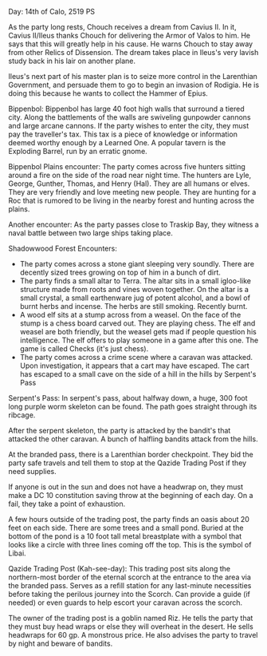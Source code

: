 Day: 14th of Calo, 2519 PS

As the party long rests, Chouch receives a dream from Cavius II. In it, Cavius II/Ileus thanks Chouch for delivering the Armor of Valos to him. He says that this will greatly help in his cause. He warns Chouch to stay away from other Relics of Dissension. The dream takes place in Ileus's very lavish study back in his lair on another plane.

Ileus's next part of his master plan is to seize more control in the Larenthian Government, and persuade them to go to begin an invasion of Rodigia. He is doing this because he wants to collect the Hammer of Epius.

Bippenbol: Bippenbol has large 40 foot high walls that surround a tiered city. Along the battlements of the walls are swiveling gunpowder cannons and large arcane cannons. If the party wishes to enter the city, they must pay the traveller's tax. This tax is a piece of knowledge or information deemed worthy enough by a Learned One. A popular tavern is the Exploding Barrel, run by an erratic gnome.

Bippenbol Plains encounter: The party comes across five hunters sitting around a fire on the side of the road near night time. The hunters are Lyle, George, Gunther, Thomas, and Henry (Hal). They are all humans or elves. They are very friendly and love meeting new people. They are hunting for a Roc that is rumored to be living in the nearby forest and hunting across the plains.

Another encounter: As the party passes close to Traskip Bay, they witness a naval battle between two large ships taking place.

Shadowwood Forest Encounters:

- The party comes across a stone giant sleeping very soundly. There are decently sized trees growing on top of him in a bunch of dirt.
- The party finds a small altar to Terra. The altar sits in a small igloo-like structure made from roots and vines woven together. On the altar is a small crystal, a small earthenware jug of potent alcohol, and a bowl of burnt herbs and incense. The herbs are still smoking. Recently burnt.
- A wood elf sits at a stump across from a weasel. On the face of the stump is a chess board carved out. They are playing chess. The elf and weasel are both friendly, but the weasel gets mad if people question his intelligence. The elf offers to play someone in a game after this one. The game is called Checks (it's just chess).
- The party comes across a crime scene where a caravan was attacked. Upon investigation, it appears that a cart may have escaped. The cart has escaped to a small cave on the side of a hill in the hills by Serpent's Pass

Serpent's Pass: In serpent's pass, about halfway down, a huge, 300 foot long purple worm skeleton can be found. The path goes straight through its ribcage.

After the serpent skeleton, the party is attacked by the bandit's that attacked the other caravan. A bunch of halfling bandits attack from the hills.

At the branded pass, there is a Larenthian border checkpoint. They bid the party safe travels and tell them to stop at the Qazide Trading Post if they need supplies.

If anyone is out in the sun and does not have a headwrap on, they must make a DC 10 constitution saving throw at the beginning of each day. On a fail, they take a point of exhaustion.

A few hours outside of the trading post, the party finds an oasis about 20 feet on each side. There are some trees and a small pond. Buried at the bottom of the pond is a 10 foot tall metal breastplate with a symbol that looks like a circle with three lines coming off the top. This is the symbol of Libai.

Qazide Trading Post (Kah-see-day): This trading post sits along the northern-most border of the eternal scorch at the entrance to the area via the branded pass. Serves as a refill station for any last-minute necessities before taking the perilous journey into the Scorch. Can provide a guide (if needed) or even guards to help escort your caravan across the scorch.

The owner of the trading post is a goblin named Riz. He tells the party that they must buy head wraps or else they will overheat in the desert. He sells headwraps for 60 gp. A monstrous price. He also advises the party to travel by night and beware of bandits.